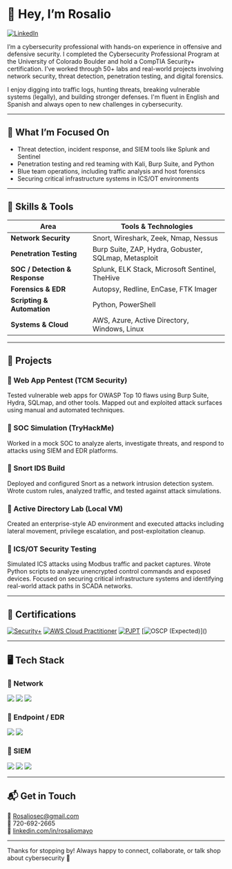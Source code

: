 # 👋 Hey, I’m Rosalio

[![LinkedIn](https://img.shields.io/badge/-LinkedIn-0072b1?&style=for-the-badge&logo=linkedin&logoColor=white)](https://linkedin.com/in/rosaliomayo)

I’m a cybersecurity professional with hands-on experience in offensive and defensive security. I completed the Cybersecurity Professional Program at the University of Colorado Boulder and hold a CompTIA Security+ certification. I’ve worked through 50+ labs and real-world projects involving network security, threat detection, penetration testing, and digital forensics.

I enjoy digging into traffic logs, hunting threats, breaking vulnerable systems (legally), and building stronger defenses. I'm fluent in English and Spanish and always open to new challenges in cybersecurity.

---

## 🚀 What I’m Focused On

- Threat detection, incident response, and SIEM tools like Splunk and Sentinel  
- Penetration testing and red teaming with Kali, Burp Suite, and Python  
- Blue team operations, including traffic analysis and host forensics  
- Securing critical infrastructure systems in ICS/OT environments

---

## 🧠 Skills & Tools

| Area                          | Tools & Technologies |
|-------------------------------|----------------------|
| **Network Security**          | Snort, Wireshark, Zeek, Nmap, Nessus |
| **Penetration Testing**       | Burp Suite, ZAP, Hydra, Gobuster, SQLmap, Metasploit |
| **SOC / Detection & Response**| Splunk, ELK Stack, Microsoft Sentinel, TheHive |
| **Forensics & EDR**           | Autopsy, Redline, EnCase, FTK Imager |
| **Scripting & Automation**    | Python, PowerShell |
| **Systems & Cloud**           | AWS, Azure, Active Directory, Windows, Linux |

---

## 🔧 Projects

### 🔹 Web App Pentest (TCM Security)
Tested vulnerable web apps for OWASP Top 10 flaws using Burp Suite, Hydra, SQLmap, and other tools. Mapped out and exploited attack surfaces using manual and automated techniques.

### 🔹 SOC Simulation (TryHackMe)
Worked in a mock SOC to analyze alerts, investigate threats, and respond to attacks using SIEM and EDR platforms.

### 🔹 Snort IDS Build
Deployed and configured Snort as a network intrusion detection system. Wrote custom rules, analyzed traffic, and tested against attack simulations.

### 🔹 Active Directory Lab (Local VM)
Created an enterprise-style AD environment and executed attacks including lateral movement, privilege escalation, and post-exploitation cleanup.

### 🔹 ICS/OT Security Testing
Simulated ICS attacks using Modbus traffic and packet captures. Wrote Python scripts to analyze unencrypted control commands and exposed devices. Focused on securing critical infrastructure systems and identifying real-world attack paths in SCADA networks.

---

## 📜 Certifications

[![Security+](https://img.shields.io/badge/-Security%2B-FF0000?&style=for-the-badge&logo=CompTIA&logoColor=white)]()
[![AWS Cloud Practitioner](https://img.shields.io/badge/-AWS_Cloud_Practitioner-232F3E?&style=for-the-badge&logo=Amazon-AWS&logoColor=white)]()
[![PJPT](https://img.shields.io/badge/-PJPT-000000?&style=for-the-badge&logoColor=white)]()
[![OSCP (Expected)](https://img.shields.io/badge/-OSCP_(Expected_11/2025)-F36F21?&style=for-the-badge&logo=Offensive%20Security&logoColor=white)]()

---

## 🖥️ Tech Stack

### 🧷 Network
<div>
  <img src="https://img.shields.io/badge/-Wireshark-1679A7?&style=for-the-badge&logo=Wireshark&logoColor=white" />
  <img src="https://img.shields.io/badge/-Snort-EF3B2D?&style=for-the-badge&logo=Suricata&logoColor=white" />
  <img src="https://img.shields.io/badge/-Zeek-777BB4?&style=for-the-badge&logo=Zeek&logoColor=white" />
</div>

### 🧷 Endpoint / EDR
<div>
  <img src="https://img.shields.io/badge/-Autopsy-000000?&style=for-the-badge&logo=Autopsy&logoColor=white" />
  <img src="https://img.shields.io/badge/-Microsoft_Defender_for_Endpoint-00A4EF?&style=for-the-badge&logo=Microsoft&logoColor=white" />
</div>

### 🧷 SIEM
<div>
  <img src="https://img.shields.io/badge/-Splunk-000000?&style=for-the-badge&logo=Splunk&logoColor=white" />
  <img src="https://img.shields.io/badge/-Microsoft_Sentinel-0078D4?&style=for-the-badge&logo=Microsoft&logoColor=white" />
  <img src="https://img.shields.io/badge/-Elastic-005571?&style=for-the-badge&logo=Elastic&logoColor=white" />
</div>

---

## 📬 Get in Touch

📧 Rosaliosec@gmail.com  
📱 720-692-2665  
🔗 [linkedin.com/in/rosaliomayo](https://linkedin.com/in/rosaliomayo)

---

Thanks for stopping by! Always happy to connect, collaborate, or talk shop about cybersecurity 🔐
